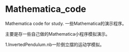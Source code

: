 # Mathematica_code
Mathematica code for study.
一些Mathematica的演示程序。

主要是存一些自己做的Mathematica小程序模拟演示。

1.InvertedPendulum.nb一阶倒立摆的运动学模拟。
